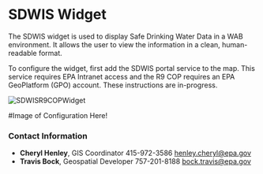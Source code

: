# SDWIS Widget

The SDWIS widget is used to display Safe Drinking Water Data in a WAB environment.  It allows the user to view the information in a clean, human-readable format.

To configure the widget, first add the SDWIS portal service to the map. This service requires EPA Intranet access and the R9 COP requires an EPA GeoPlatform (GPO) account.  These instructions are in-progress.

![SDWISR9COPWidget](https://user-images.githubusercontent.com/54416878/144653134-3c391183-73de-4130-b3b6-7d11a8d3fb20.png)

#Image of Configuration Here!

### Contact Information

* **Cheryl Henley**, GIS Coordinator 415-972-3586 henley.cheryl@epa.gov
* **Travis Bock**, Geospatial Developer 757-201-8188 bock.travis@epa.gov

